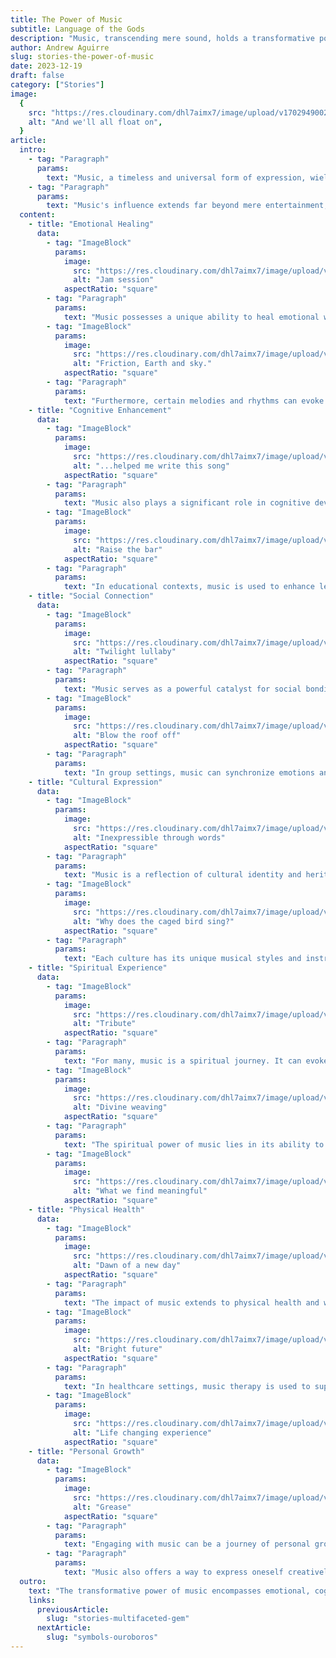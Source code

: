 ```yaml
---
title: The Power of Music
subtitle: Language of the Gods
description: "Music, transcending mere sound, holds a transformative power that resonates through various aspects of human life. It's not just an auditory experience but a universal language that speaks to emotions, memories, and the human spirit."
author: Andrew Aguirre
slug: stories-the-power-of-music
date: 2023-12-19
draft: false
category: ["Stories"]
image:
  {
    src: "https://res.cloudinary.com/dhl7aimx7/image/upload/v1702949002/001_rzljui.webp",
    alt: "And we'll all float on",
  }
article:
  intro:
    - tag: "Paragraph"
      params:
        text: "Music, a timeless and universal form of expression, wields a transformative power that permeates every aspect of human existence. It transcends cultural and linguistic barriers, echoing the deepest emotions and experiences of life. This art form, both ancient and ever-evolving, serves as a bridge between the tangible and the intangible, capturing the essence of human joy, sorrow, and everything in between. "
    - tag: "Paragraph"
      params:
        text: "Music's influence extends far beyond mere entertainment; it shapes our emotions, intellect, social connections, and cultural identities. It's an ethereal force that can alter moods, inspire change, and even heal. As we explore the multifaceted impact of music, we delve into its role not just as a source of melody and rhythm, but as a powerful catalyst for emotional healing, cognitive development, social unity, cultural preservation, spiritual connection, physical well-being, and personal growth."
  content:
    - title: "Emotional Healing"
      data:
        - tag: "ImageBlock"
          params:
            image:
              src: "https://res.cloudinary.com/dhl7aimx7/image/upload/v1702949002/002_rgpzyf.webp"
              alt: "Jam session"
            aspectRatio: "square"
        - tag: "Paragraph"
          params:
            text: "Music possesses a unique ability to heal emotional wounds. It can provide solace in grief, joy in celebration, and comfort in solitude. In therapeutic settings, music is used to help individuals process and express emotions that might otherwise be difficult to articulate."
        - tag: "ImageBlock"
          params:
            image:
              src: "https://res.cloudinary.com/dhl7aimx7/image/upload/v1702949003/003_jjcwmm.webp"
              alt: "Friction, Earth and sky."
            aspectRatio: "square"
        - tag: "Paragraph"
          params:
            text: "Furthermore, certain melodies and rhythms can evoke powerful emotional responses, allowing listeners to experience catharsis, peace, or euphoria. The emotional impact of music is deeply personal yet universally understood, making it a powerful tool for emotional healing and well-being."
    - title: "Cognitive Enhancement"
      data:
        - tag: "ImageBlock"
          params:
            image:
              src: "https://res.cloudinary.com/dhl7aimx7/image/upload/v1702949002/004_fk0rgk.webp"
              alt: "...helped me write this song"
            aspectRatio: "square"
        - tag: "Paragraph"
          params:
            text: "Music also plays a significant role in cognitive development and enhancement. Learning and engaging with music can improve memory, concentration, and problem-solving skills. It stimulates different areas of the brain, enhancing neural connections and cognitive abilities."
        - tag: "ImageBlock"
          params:
            image:
              src: "https://res.cloudinary.com/dhl7aimx7/image/upload/v1702949002/005_gogmvc.webp"
              alt: "Raise the bar"
            aspectRatio: "square"
        - tag: "Paragraph"
          params:
            text: "In educational contexts, music is used to enhance learning and retention of information. It's not just about the 'Mozart Effect' but about how music, in its complexity and structure, challenges the brain, fostering intellectual growth and cognitive agility."
    - title: "Social Connection"
      data:
        - tag: "ImageBlock"
          params:
            image:
              src: "https://res.cloudinary.com/dhl7aimx7/image/upload/v1702949003/006_hksims.webp"
              alt: "Twilight lullaby"
            aspectRatio: "square"
        - tag: "Paragraph"
          params:
            text: "Music serves as a powerful catalyst for social bonding and connection. It transcends language barriers and cultural differences, bringing people together in a shared experience. Whether it's through communal singing, attending concerts, or simply sharing playlists, music creates a sense of belonging and community."
        - tag: "ImageBlock"
          params:
            image:
              src: "https://res.cloudinary.com/dhl7aimx7/image/upload/v1702949003/007_ojkera.webp"
              alt: "Blow the roof off"
            aspectRatio: "square"
        - tag: "Paragraph"
          params:
            text: "In group settings, music can synchronize emotions and actions, leading to increased empathy and understanding among participants. It's a medium through which people can connect, celebrate, and communicate, fostering stronger social bonds and community cohesion."
    - title: "Cultural Expression"
      data:
        - tag: "ImageBlock"
          params:
            image:
              src: "https://res.cloudinary.com/dhl7aimx7/image/upload/v1702949003/008_auf0w3.webp"
              alt: "Inexpressible through words"
            aspectRatio: "square"
        - tag: "Paragraph"
          params:
            text: "Music is a reflection of cultural identity and heritage. It tells stories of a people's history, struggles, and triumphs. Through music, cultural narratives are preserved and passed down through generations, keeping traditions alive and vibrant."
        - tag: "ImageBlock"
          params:
            image:
              src: "https://res.cloudinary.com/dhl7aimx7/image/upload/v1702949003/009_t7agds.webp"
              alt: "Why does the caged bird sing?"
            aspectRatio: "square"
        - tag: "Paragraph"
          params:
            text: "Each culture has its unique musical styles and instruments, which contribute to the rich tapestry of global music. These diverse musical expressions allow individuals to explore and celebrate their cultural roots while also appreciating the cultural expressions of others."
    - title: "Spiritual Experience"
      data:
        - tag: "ImageBlock"
          params:
            image:
              src: "https://res.cloudinary.com/dhl7aimx7/image/upload/v1702949003/010_hd3y1j.webp"
              alt: "Tribute"
            aspectRatio: "square"
        - tag: "Paragraph"
          params:
            text: "For many, music is a spiritual journey. It can evoke a sense of the divine, transcend the mundane, and provide a pathway to higher consciousness. In various religious and spiritual traditions, music is an integral part of worship and meditation."
        - tag: "ImageBlock"
          params:
            image:
              src: "https://res.cloudinary.com/dhl7aimx7/image/upload/v1702949003/011_peamvp.webp"
              alt: "Divine weaving"
            aspectRatio: "square"
        - tag: "Paragraph"
          params:
            text: "The spiritual power of music lies in its ability to quiet the mind, stir the soul, and evoke a sense of connectedness with something greater than oneself. It can be a source of solace, inspiration, and spiritual awakening."
        - tag: "ImageBlock"
          params:
            image:
              src: "https://res.cloudinary.com/dhl7aimx7/image/upload/v1702949003/012_nzhaaz.webp"
              alt: "What we find meaningful"
            aspectRatio: "square"
    - title: "Physical Health"
      data:
        - tag: "ImageBlock"
          params:
            image:
              src: "https://res.cloudinary.com/dhl7aimx7/image/upload/v1702949005/013_f46jjr.webp"
              alt: "Dawn of a new day"
            aspectRatio: "square"
        - tag: "Paragraph"
          params:
            text: "The impact of music extends to physical health and well-being. Rhythmic and harmonic elements in music can influence bodily functions, such as heart rate and breathing, promoting relaxation and stress reduction. Dance and movement to music also contribute to physical fitness and coordination."
        - tag: "ImageBlock"
          params:
            image:
              src: "https://res.cloudinary.com/dhl7aimx7/image/upload/v1702949005/014_tjitfv.webp"
              alt: "Bright future"
            aspectRatio: "square"
        - tag: "Paragraph"
          params:
            text: "In healthcare settings, music therapy is used to support physical rehabilitation and enhance overall physical health. It can reduce pain, improve motor skills, and provide emotional support during physical recovery."
        - tag: "ImageBlock"
          params:
            image:
              src: "https://res.cloudinary.com/dhl7aimx7/image/upload/v1702949005/015_amxgmb.webp"
              alt: "Life changing experience"
            aspectRatio: "square"
    - title: "Personal Growth"
      data:
        - tag: "ImageBlock"
          params:
            image:
              src: "https://res.cloudinary.com/dhl7aimx7/image/upload/v1702949005/016_esscuo.webp"
              alt: "Grease"
            aspectRatio: "square"
        - tag: "Paragraph"
          params:
            text: "Engaging with music can be a journey of personal growth and self-discovery. Learning to play an instrument or understand musical theory challenges the mind, develops discipline, and fosters creativity. It's an exploration of one's capabilities and potential."
        - tag: "Paragraph"
          params:
            text: "Music also offers a way to express oneself creatively, whether through composition, performance, or improvisation. This creative expression is not only fulfilling but also contributes to personal development, confidence, and a deeper understanding of oneself and the world."
  outro:
    text: "The transformative power of music encompasses emotional, cognitive, social, cultural, spiritual, physical, and personal dimensions of human experience. It's a universal language that speaks to the heart, challenges the mind, and nourishes the soul, reflecting the complexity and richness of human life."
    links:
      previousArticle:
        slug: "stories-multifaceted-gem"
      nextArticle:
        slug: "symbols-ouroboros"
---
```

